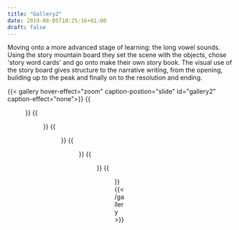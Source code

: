 ```yaml
---
title: "Gallery2"
date: 2019-08-05T18:25:16+01:00
draft: false
---
```



<p class="photosText">
Moving onto a more advanced stage of learning: the long vowel sounds.
Using the story mountain board they set the scene with the objects, chose 'story word cards' and go onto make their own story book. The visual use of the story board gives structure to the narrative writing, from the opening, building up to the peak and finally on to the resolution and ending.
</p>
{{< gallery hover-effect="zoom" caption-postion="slide" id="gallery2" caption-effect="none">}}
{{<figure link="img/photos/IMG_6883-comp.JPG" caption="Sound cards" thumb="-thumb">}}
{{<figure link="img/photos/IMG_6899-comp.JPG" caption="Objects for a particular sound" thumb="-thumb">}}	
{{<figure link="img/photos/IMG_6926-comp.JPG" caption="'Story mountain' board" thumb="-thumb">}}
{{<figure link="img/photos/IMG_6931-comp.JPG" caption="Narrating assembled story from the 'Story mountain'" thumb="-thumb">}}
{{<figure link="img/photos/IMG_6910-comp.JPG" caption="Writing their own story book" thumb="-thumb">}}
{{<figure link="img/photos/Image-comp.JPG" caption="Another exercise for sequencing a story" thumb="-thumb">}}
{{< /gallery >}}
